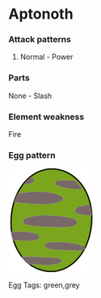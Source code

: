 # Aptonoth

### Attack patterns
1. Normal - Power

### Parts
None - Slash

### Element weakness
Fire

### Egg pattern
![image info](../assets/aptonoth.png)

Egg Tags: green,grey